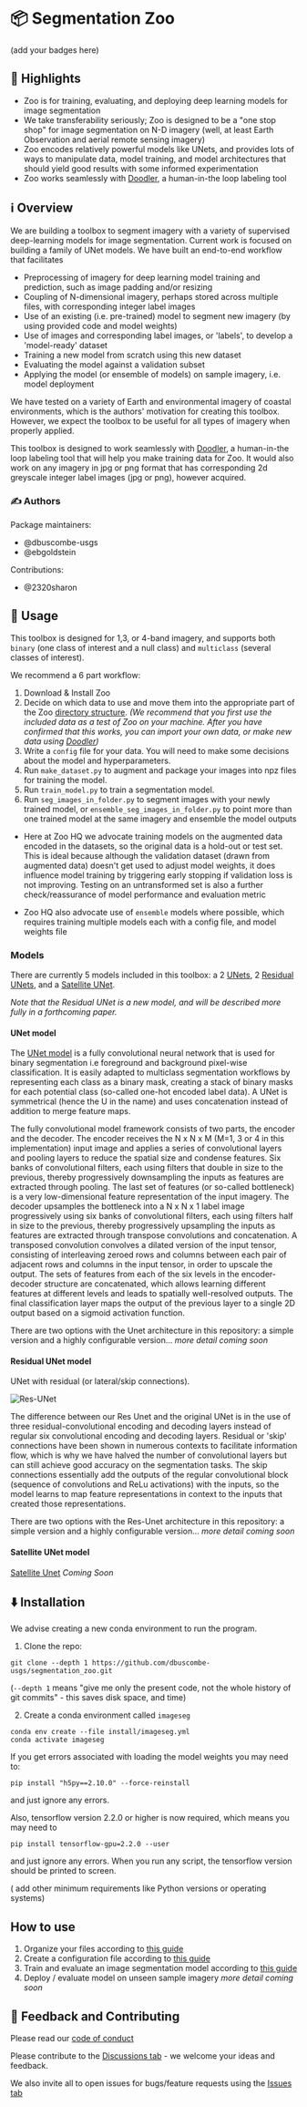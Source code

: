 # 📦 Segmentation Zoo

(add your badges here)

## 🌟 Highlights

- Zoo is for training, evaluating, and deploying deep learning models for image segmentation
- We take transferability seriously; Zoo is designed to be a "one stop shop" for image segmentation on N-D imagery (well, at least Earth Observation and aerial remote sensing imagery)
- Zoo encodes relatively powerful models like UNets, and provides lots of ways to manipulate data, model training, and model architectures that should yield good results with some informed experimentation
- Zoo works seamlessly with [Doodler](https://github.com/dbuscombe-usgs/dash_doodler), a human-in-the loop labeling tool

## ℹ️ Overview

We are building a toolbox to segment imagery with a variety of supervised deep-learning models for image segmentation. Current work is focused on building a family of UNet models. We have built an end-to-end workflow that facilitates

* Preprocessing of imagery for deep learning model training and prediction, such as image padding and/or resizing
* Coupling of N-dimensional imagery, perhaps stored across multiple files, with corresponding integer label images
* Use of an existing (i.e. pre-trained) model to segment new imagery (by using provided code and model weights)
* Use of images and corresponding label images, or 'labels', to develop a 'model-ready' dataset
* Training a new model from scratch using this new dataset
* Evaluating the model against a validation subset
* Applying the model (or ensemble of models) on sample imagery, i.e. model deployment

We have tested on a variety of Earth and environmental imagery of coastal environments, which is the authors' motivation for creating this toolbox. However, we expect the toolbox to be useful for all types of imagery when properly applied.

This toolbox is designed to work seamlessly with [Doodler](https://github.com/dbuscombe-usgs/dash_doodler), a human-in-the loop labeling tool that will help you make training data for Zoo. It would also work on any imagery in jpg or png format that has corresponding 2d greyscale integer label images (jpg or png), however acquired.


### ✍️ Authors

Package maintainers:
* @dbuscombe-usgs
* @ebgoldstein

Contributions:
* @2320sharon


## 🚀 Usage

This toolbox is designed for 1,3, or 4-band imagery, and supports both `binary` (one class of interest and a null class) and `multiclass` (several classes of interest).

We recommend a 6 part workflow:

1. Download & Install Zoo
2. Decide on which data to use and move them into the appropriate part of the Zoo [directory structure](#dir). *(We recommend that you first use the included data as a test of Zoo on your machine. After you have confirmed that this works, you can import your own data, or make new data using [Doodler](https://github.com/dbuscombe-usgs/dash_doodler))*
3. Write a `config` file for your data. You will need to make some decisions about the model and hyperparameters.
4. Run `make_dataset.py` to augment and package your images into npz files for training the model.  
5. Run `train_model.py` to train a segmentation model.
6. Run `seg_images_in_folder.py` to segment images with your newly trained model, or `ensemble_seg_images_in_folder.py` to point more than one trained model at the same imagery and ensemble the model outputs


* Here at Zoo HQ we advocate training models on the augmented data encoded in the datasets, so the original data is a hold-out or test set. This is ideal because although the validation dataset (drawn from augmented data) doesn't get used to adjust model weights, it does influence model training by triggering early stopping if validation loss is not improving. Testing on an untransformed set is also a further check/reassurance of model performance and evaluation metric

* Zoo HQ also advocate use of `ensemble` models where possible, which requires training multiple models each with a config file, and model weights file

### <a name="model"></a>Models

There are currently 5 models included in this toolbox: a 2 [UNets](unet), 2 [Residual UNets](resunet), and a [Satellite UNet](satunet).

*Note that the Residual UNet is a new model, and will be described more fully in a forthcoming paper.*

#### <a name="unet"></a>UNet model

The [UNet model](https://lmb.informatik.uni-freiburg.de/people/ronneber/u-net/) is a fully convolutional neural network that is used for binary segmentation i.e foreground and background pixel-wise classification. It is easily adapted to multiclass segmentation workflows by representing each class as a binary mask, creating a stack of binary masks for each potential class (so-called one-hot encoded label data). A UNet is symmetrical (hence the U in the name) and uses concatenation instead of addition to merge feature maps.

The fully convolutional model framework consists of two parts, the encoder and the decoder. The encoder receives the N x N x M (M=1, 3 or 4 in this implementation) input image and applies a series of convolutional layers and pooling layers to reduce the spatial size and condense features. Six banks of convolutional filters, each using filters that double in size to the previous, thereby progressively downsampling the inputs as features are extracted through pooling. The last set of features (or so-called bottleneck) is a very low-dimensional feature representation of the input imagery. The decoder upsamples the bottleneck into a N x N x 1 label image progressively using six banks of convolutional filters, each using filters half in size to the previous, thereby progressively upsampling the inputs as features are extracted through transpose convolutions and concatenation. A transposed convolution convolves a dilated version of the input tensor, consisting of interleaving zeroed rows and columns between each pair of adjacent rows and columns in the input tensor, in order to upscale the output. The sets of features from each of the six levels in the encoder-decoder structure are concatenated, which allows learning different features at different levels and leads to spatially well-resolved outputs. The final classification layer maps the output of the previous layer to a single 2D output based on a sigmoid activation function.

There are two options with the Unet architecture in this repository: a simple version and a highly configurable version... *more detail coming soon*

#### <a name="resunet"></a>Residual UNet model
UNet with residual (or lateral/skip connections).

![Res-UNet](./unet/res-unet-diagram.png)

 The difference between our Res Unet and the original UNet is in the use of three residual-convolutional encoding and decoding layers instead of regular six convolutional encoding and decoding layers. Residual or 'skip' connections have been shown in numerous contexts to facilitate information flow, which is why we have halved the number of convolutional layers but can still achieve good accuracy on the segmentation tasks. The skip connections essentially add the outputs of the regular convolutional block (sequence of convolutions and ReLu activations) with the inputs, so the model learns to map feature representations in context to the inputs that created those representations.

There are two options with the Res-Unet architecture in this repository: a simple version and a highly configurable version... *more detail coming soon*

#### <a name="satunet"></a>Satellite UNet model

[Satellite Unet](https://deepsense.ai/deep-learning-for-satellite-imagery-via-image-segmentation/)
*Coming Soon*


## ⬇️ Installation

We advise creating a new conda environment to run the program.

1. Clone the repo:

```
git clone --depth 1 https://github.com/dbuscombe-usgs/segmentation_zoo.git
```

(`--depth 1` means "give me only the present code, not the whole history of git commits" - this saves disk space, and time)

2. Create a conda environment called `imageseg`

```
conda env create --file install/imageseg.yml
conda activate imageseg
```

If you get errors associated with loading the model weights you may need to:

```
pip install "h5py==2.10.0" --force-reinstall
```

and just ignore any errors.

Also, tensorflow version 2.2.0 or higher is now required, which means you may need to

```
pip install tensorflow-gpu=2.2.0 --user
```

and just ignore any errors. When you run any script, the tensorflow version should be printed to screen.


( add other minimum requirements like Python versions or operating systems)


## How to use

1. Organize your files according to [this guide](https://github.com/dbuscombe-usgs/segmentation_zoo/wiki/Directory-Structure-and-Tests)
2. Create a configuration file according to [this guide](https://github.com/dbuscombe-usgs/segmentation_zoo/wiki/Creation-of-%60config%60-files)
3. Train and evaluate an image segmentation model according to [this guide](https://github.com/dbuscombe-usgs/segmentation_zoo/wiki/Train-an-image-segmentation-model)
4. Deploy / evaluate model on unseen sample imagery  *more detail coming soon*


## 💭 Feedback and Contributing

Please read our [code of conduct](https://github.com/dbuscombe-usgs/segmentation_zoo/blob/main/CODE_OF_CONDUCT.md)

Please contribute to the [Discussions tab](https://github.com/dbuscombe-usgs/segmentation_zoo/discussions) - we welcome your ideas and feedback.

We also invite all to open issues for bugs/feature requests using the [Issues tab](https://github.com/dbuscombe-usgs/segmentation_zoo/issues)
